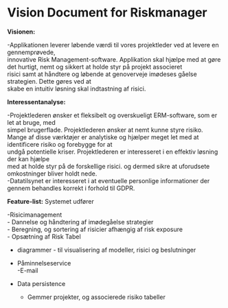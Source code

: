 # Vision Document for Riskmanager
**Visionen:**

 -Applikationen leverer løbende værdi til vores  projektleder ved at levere en gennemprøvede,<br/>
 innovative Risk Management-software.
Applikation skal hjælpe med at gøre det hurtigt, nemt og sikkert at holde styr på projekt associeret <br/>
risici samt at håndtere og løbende at genoverveje imødeses gåelse strategien. Dette gøres ved at <br/>
skabe en intuitiv løsning skal indtastning af risici.   

**Interessentanalyse:**

-Projektlederen ønsker et fleksibelt og overskueligt ERM-software,  som er let at bruge, med<br/> 
simpel brugerflade. Projektlederen ønsker at nemt kunne styre risiko. <br/>
Mange af disse værktøjer er analytiske og  hjælper meget let med at identificere risiko og forebygge for at <br/>
undgå potentielle kriser. Projektlederen er interesseret i en effektiv løsning der kan hjælpe<br/> 
med at holde styr på de forskellige risici. og dermed sikre at uforudsete omkostninger bliver holdt nede.<br/>
-Datatilsynet er interesseret i at eventuelle personlige informationer der gennem behandles korrekt i forhold til GDPR.   

**Feature-list:**
Systemet udfører 

-Risicimanagement<br/>
	- Dannelse og håndtering af imødegåelse strategier<br/>
	- Beregning, og sortering af risicier afhængig af risk exposure<br/>
	- Opsætning af Risk Tabel<br/>
- diagrammer - til visualisering af modeller, risici og  beslutninger<br/>

- Påminnelseservice<br/>
-E-mail <br/>


- Data persistence<br/>
	- Gemmer projekter, og associerede risiko tabeller<br/>

